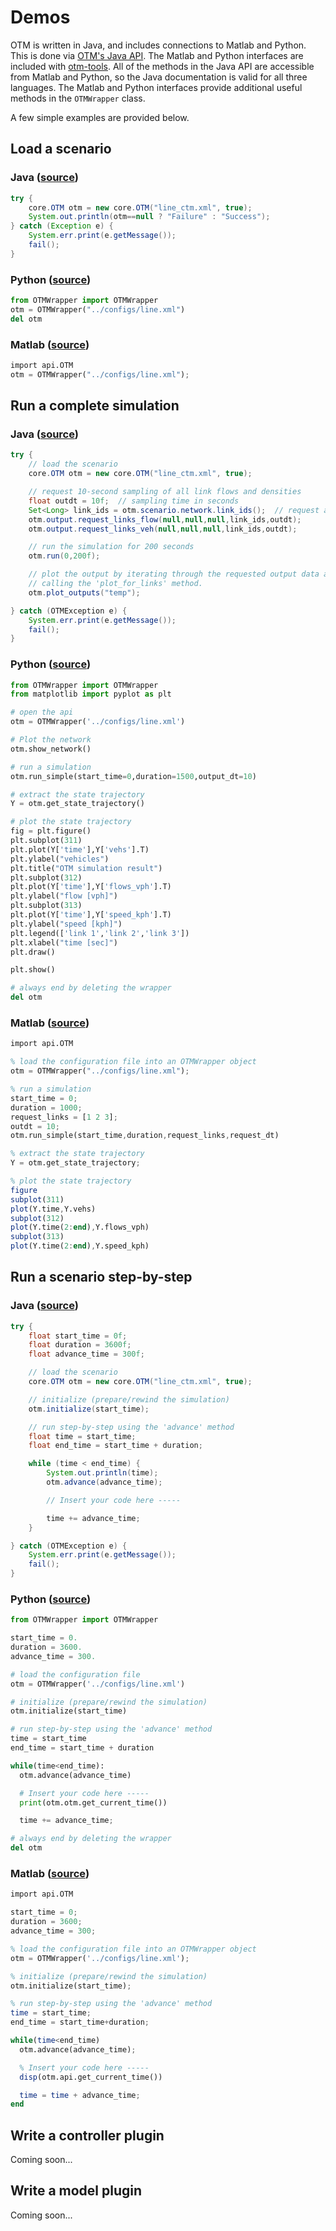 # Demos

OTM is written in Java, and includes connections to Matlab and Python. This is done via [OTM's Java API](apidocs/index.html). The Matlab and Python interfaces are included with [otm-tools](https://github.com/ggomes/otm-tools).
All of the methods in the Java API are accessible from Matlab and Python, so the Java documentation is valid for all three
languages. The Matlab and Python interfaces provide additional useful methods in the `OTMWrapper` class.

A few simple examples are provided below.

## Load a scenario

### Java ([source](https://github.com/ggomes/otm-sim/blob/main/src/test/java/tests/Demo.java))

```java
try {
    core.OTM otm = new core.OTM("line_ctm.xml", true);
    System.out.println(otm==null ? "Failure" : "Success");
} catch (Exception e) {
    System.err.print(e.getMessage());
    fail();
}
```

### Python ([source](https://github.com/ggomes/otm-tools/blob/master/python/demo_load.py))

```python
from OTMWrapper import OTMWrapper
otm = OTMWrapper("../configs/line.xml")
del otm
```

### Matlab ([source](https://github.com/ggomes/otm-tools/blob/master/matlab/demo_load.m))

```octave
import api.OTM
otm = OTMWrapper("../configs/line.xml");
```

## Run a complete simulation

### Java ([source](https://github.com/ggomes/otm-sim/blob/main/src/test/java/tests/Demo.java))

```java
try {
    // load the scenario
    core.OTM otm = new core.OTM("line_ctm.xml", true);

    // request 10-second sampling of all link flows and densities
    float outdt = 10f;  // sampling time in seconds
    Set<Long> link_ids = otm.scenario.network.link_ids();  // request all link ids
    otm.output.request_links_flow(null,null,null,link_ids,outdt);
    otm.output.request_links_veh(null,null,null,link_ids,outdt);

    // run the simulation for 200 seconds
    otm.run(0,200f);

    // plot the output by iterating through the requested output data and
    // calling the 'plot_for_links' method.
    otm.plot_outputs("temp");

} catch (OTMException e) {
    System.err.print(e.getMessage());
    fail();
}
```

### Python ([source](https://github.com/ggomes/otm-tools/blob/master/python/demo_run.py))

```python
from OTMWrapper import OTMWrapper
from matplotlib import pyplot as plt 

# open the api
otm = OTMWrapper('../configs/line.xml')

# Plot the network
otm.show_network()

# run a simulation
otm.run_simple(start_time=0,duration=1500,output_dt=10)

# extract the state trajectory
Y = otm.get_state_trajectory()

# plot the state trajectory
fig = plt.figure()
plt.subplot(311)
plt.plot(Y['time'],Y['vehs'].T) 
plt.ylabel("vehicles") 
plt.title("OTM simulation result") 
plt.subplot(312)
plt.plot(Y['time'],Y['flows_vph'].T)
plt.ylabel("flow [vph]") 
plt.subplot(313)
plt.plot(Y['time'],Y['speed_kph'].T)
plt.ylabel("speed [kph]") 
plt.legend(['link 1','link 2','link 3'])
plt.xlabel("time [sec]") 
plt.draw()

plt.show()

# always end by deleting the wrapper
del otm
```

### Matlab ([source](https://github.com/ggomes/otm-tools/blob/master/matlab/demo_run.m))

```octave
import api.OTM

% load the configuration file into an OTMWrapper object
otm = OTMWrapper("../configs/line.xml");

% run a simulation
start_time = 0;
duration = 1000;
request_links = [1 2 3];
outdt = 10;
otm.run_simple(start_time,duration,request_links,request_dt)

% extract the state trajectory
Y = otm.get_state_trajectory;

% plot the state trajectory
figure
subplot(311)
plot(Y.time,Y.vehs)
subplot(312)
plot(Y.time(2:end),Y.flows_vph)
subplot(313)
plot(Y.time(2:end),Y.speed_kph)
```

## Run a scenario step-by-step

### Java ([source](https://github.com/ggomes/otm-sim/blob/main/src/test/java/tests/Demo.java))

```java
try {
    float start_time = 0f;
    float duration = 3600f;
    float advance_time = 300f;

    // load the scenario
    core.OTM otm = new core.OTM("line_ctm.xml", true);

    // initialize (prepare/rewind the simulation)
    otm.initialize(start_time);

    // run step-by-step using the 'advance' method
    float time = start_time;
    float end_time = start_time + duration;

    while (time < end_time) {
        System.out.println(time);
        otm.advance(advance_time);

        // Insert your code here -----

        time += advance_time;
    }

} catch (OTMException e) {
    System.err.print(e.getMessage());
    fail();
}
```

### Python ([source](https://github.com/ggomes/otm-tools/blob/master/python/demo_run_step.py))

```python
from OTMWrapper import OTMWrapper

start_time = 0.
duration = 3600.
advance_time = 300.

# load the configuration file
otm = OTMWrapper('../configs/line.xml')

# initialize (prepare/rewind the simulation)
otm.initialize(start_time)

# run step-by-step using the 'advance' method
time = start_time
end_time = start_time + duration

while(time<end_time):
  otm.advance(advance_time)

  # Insert your code here -----
  print(otm.otm.get_current_time())

  time += advance_time;

# always end by deleting the wrapper
del otm
```

### Matlab ([source](https://github.com/ggomes/otm-tools/blob/master/matlab/demo_run_step.m))

```octave
import api.OTM

start_time = 0;
duration = 3600;
advance_time = 300;

% load the configuration file into an OTMWrapper object
otm = OTMWrapper('../configs/line.xml');

% initialize (prepare/rewind the simulation)
otm.initialize(start_time);

% run step-by-step using the 'advance' method
time = start_time;
end_time = start_time+duration;

while(time<end_time)
  otm.advance(advance_time);

  % Insert your code here -----
  disp(otm.api.get_current_time())

  time = time + advance_time;
end
```

## Write a controller plugin
Coming soon...

## Write a model plugin
Coming soon...

